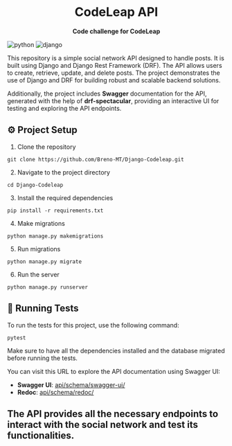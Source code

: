 [PYTHON_BADGE]: https://img.shields.io/badge/python-fff?style=for-the-badge&logo=python
[DJANGO_BADGE]: https://img.shields.io/badge/django-092E20?style=for-the-badge&logo=django

<h1 align="center">CodeLeap API</h1>

<div align="center">
  <strong>Code challenge for CodeLeap</strong>
</div>


![python][PYTHON_BADGE]
![django][DJANGO_BADGE]

This repository is a simple social network API designed to handle posts. It is built using Django and Django Rest Framework (DRF). The API allows users to create, retrieve, update, and delete posts. The project demonstrates the use of Django and DRF for building robust and scalable backend solutions.

Additionally, the project includes **Swagger** documentation for the API, generated with the help of **drf-spectacular**, providing an interactive UI for testing and exploring the API endpoints.

## ⚙️ Project Setup

1. Clone the repository

```
git clone https://github.com/Breno-MT/Django-Codeleap.git
```

2. Navigate to the project directory

```
cd Django-Codeleap
```

3. Install the required dependencies

```
pip install -r requirements.txt
```

4. Make migrations
```
python manage.py makemigrations
```

5. Run migrations
```
python manage.py migrate
```

6. Run the server
```
python manage.py runserver
```

## 🧪 Running Tests

To run the tests for this project, use the following command:

```
pytest
```

Make sure to have all the dependencies installed and the database migrated before running the tests.


You can visit this URL to explore the API documentation using Swagger UI:

- **Swagger UI**: [api/schema/swagger-ui/](https://codeleap-drce.onrender.com/api/schema/swagger-ui/)
- **Redoc**: [api/schema/redoc/](https://codeleap-drce.onrender.com/api/schema/redoc/)

The API provides all the necessary endpoints to interact with the social network and test its functionalities.
---

